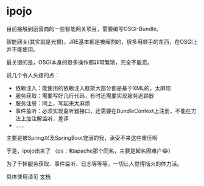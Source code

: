 # ipojo

目前接触到运营商的一些智能网关项目，需要编写OSGI-Bundle。

智能网关(其实就是光猫)，JRE基本都是被阉割的，很多用顺手的东西，在OSGI上并不能使用。

最关键的是，OSGI本身的很多操作都非常繁琐，完全不能忍。

说几个令人头疼的点：

* 依赖注入：能使用的依赖注入框架大部分都是基于XML的，太麻烦
* 服务获取：需要写好几行代码，有时还需要实现服务追踪器
* 服务注册：同上，写起来太麻烦
* 事件监听：必须实现监听器接口，还需要在BundleContext上注册，不能在方法上加注解监听，差评
* ......

主要是被Spring以及SpringBoot宠溺的我，承受不来这些重压啊

于是，ipojo出来了 （ps：和apache那个同名，主要是起名困难户😂）

为了干掉服务获取、事件监听、日志等等等，一切让人觉得恼火的体力活。

具体使用请见 [文档](https://github.com/guyi-maple/ipojo/doc/index.md)